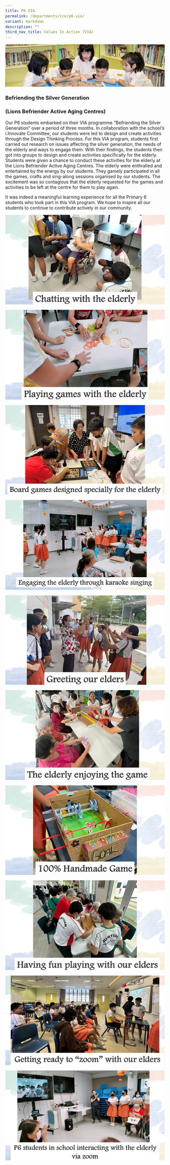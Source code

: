 ```yaml
---
title: P6 VIA
permalink: /departments/cce/p6-via/
variant: markdown
description: ""
third_nav_title: Values In Action (VIA)
---
```

![](/images/banner.gif)

### Befriending the Silver Generation<br>
### (Lions Befriender Active Aging Centres)

Our P6 students embarked on their VIA programme “Befriending the Silver Generation” over a period of three months. In collaboration with the school’s i.Innovate Committee, our students were led to design and create activities through the Design Thinking Process. For this VIA program, students first carried out research on issues affecting the silver generation, the needs of the elderly and ways to engage them. With their findings, the students then got into groups to design and create activities specifically for the elderly. Students were given a chance to conduct these activities for the elderly at the Lions Befriender Active Aging Centres. The elderly were enthralled and entertained by the energy by our students. They gamely participated in all the games, crafts and sing-along sessions organised by our students. The excitement was so contagious that the elderly requested for the games and activities to be left at the centre for them to play again.

It was indeed a meaningful learning experience for all the Primary 6 students who took part in this VIA program. We hope to inspire all our students to continue to contribute actively in our community.

![](/images/Slide2.jpg)

![](/images/Slide3.jpg)

![](/images/Slide4.jpg)

![](/images/Slide5.jpg)

![](/images/Slide6.jpg)

![](/images/Slide7.jpg)

![](/images/Slide8.jpg)

![](/images/Slide9.jpg)

![](/images/Slide10.jpg)

![](/images/Slide11.jpg)